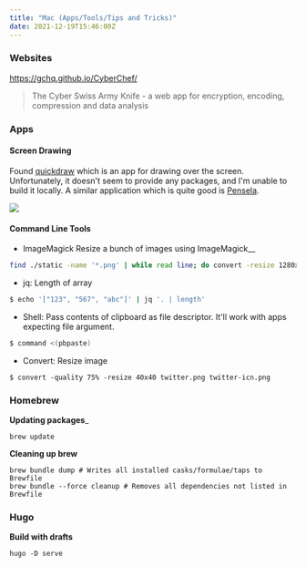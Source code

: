```yaml
---
title: "Mac (Apps/Tools/Tips and Tricks)"
date: 2021-12-19T15:46:00Z
---
```


### Websites

https://gchq.github.io/CyberChef/
>  The Cyber Swiss Army Knife - a web app for encryption, encoding, compression and data analysis


### Apps

#### Screen Drawing

Found [quickdraw](https://github.com/maxchuquimia/quickdraw) which is an app for drawing over the screen.
Unfortunately, it doesn't seem to provide any packages, and I'm unable to build it locally.
A similar application which is quite good is [Pensela](https://github.com/weiameili/Pensela).

![](/images/2021/12/pensela.png)

#### Command Line Tools

* ImageMagick Resize a bunch of images using ImageMagick__

```bash
find ./static -name '*.png' | while read line; do convert -resize 1280x1280 $line $line; done
```

* jq: Length of array

```sh
$ echo '["123", "567", "abc"]' | jq '. | length'
```

* Shell: Pass contents of clipboard as file descriptor. It'll work with apps expecting file argument.

```sh
$ command <(pbpaste)
```

* Convert: Resize image

```
$ convert -quality 75% -resize 40x40 twitter.png twitter-icn.png
```

### Homebrew

__Updating packages___
```shell
brew update
```

__Cleaning up brew__
```shell
brew bundle dump # Writes all installed casks/formulae/taps to Brewfile
brew bundle --force cleanup # Removes all dependencies not listed in Brewfile
```

### Hugo

__Build with drafts__
```shell
hugo -D serve
```


